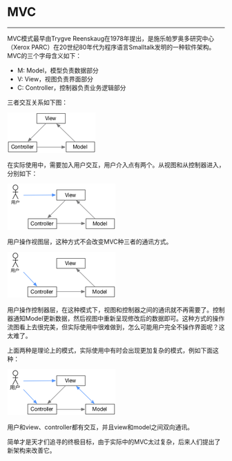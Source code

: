 # MVC
----


MVC模式最早由Trygve Reenskaug在1978年提出，是施乐帕罗奥多研究中心（Xerox PARC）在20世纪80年代为程序语言Smalltalk发明的一种软件架构。MVC的三个字母含义如下：

* M: Model，模型负责数据部分
* V: View，视图负责界面部分
* C: Controller，控制器负责业务逻辑部分

三者交互关系如下图：

![MVC](../images/mvc.png)

在实际使用中，需要加入用户交互，用户介入点有两个。从视图和从控制器进入，分别如下：

![MVC-User@View](../images/mvc-u1.png)

用户操作视图层，这种方式不会改变MVC种三者的通讯方式。

![MVC-User@Controller](../images/mvc-u2.png)

用户操作控制器层，在这种模式下，视图和控制器之间的通讯就不再需要了。控制器通知Model更新数据，然后视图中重新呈现修改后的数据即可。这种方式的操作流图看上去很完美，但实际使用中很难做到，怎么可能用户完全不操作界面呢？这太难了。

上面两种是理论上的模式，实际使用中有时会出现更加复杂的模式，例如下面这种：

![MVC-complex](../images/mvc-u3.png)

用户和view、controller都有交互，并且view和model之间双向通讯。

简单才是天才们追寻的终极目标，由于实际中的MVC太过复杂，后来人们提出了新架构来改善它。